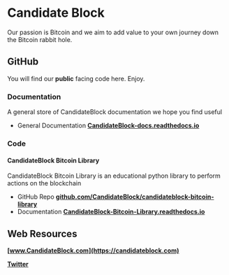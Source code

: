 # Candidate Block

Our passion is Bitcoin and we aim to add value to your own journey down the Bitcoin rabbit hole.

## GitHub

You will find our **public** facing code here.  Enjoy.

### Documentation

A general store of CandidateBlock documentation we hope you find useful 
* General Documentation __[CandidateBlock-docs.readthedocs.io](https://candidateblock-docs.readthedocs.io)__

### Code

#### CandidateBlock Bitcoin Library

CandidateBlock Bitcoin Library is an educational python library to perform actions on the blockchain
* GitHub Repo __[github.com/CandidateBlock/candidateblock-bitcoin-library](https://github.com/CandidateBlock/candidateblock-bitcoin-library)__
* Documentation __[CandidateBlock-Bitcoin-Library.readthedocs.io](https://candidateblock-bitcoin-library.readthedocs.io)__ 

## Web Resources

__[www.CandidateBlock.com](https://candidateblock.com)__

__[Twitter](https://twitter.com/candidateblock)__
